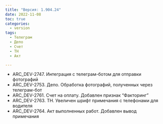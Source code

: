 ```yaml
---
title: "Версия: 1.904.24"
date: 2022-11-08
toc: true
categories:
  - version
tags:
  - Телеграм
  - Депо
  - Счет
  - ТН
  - Акт

---
```


-   ARC_DEV-2747. Интеграция с телеграм-ботом для отправки фотографий
-   ARC_DEV-2753. Депо. Обработка фотографий, полученных через телеграм-бот
-   ARC_DEV-2761. Счет на оплату. Добавлен признак “Факторинг”
-   ARC_DEV-2763. ТН. Увеличен шрифт примечания с телефонами для водителя
-   ARC_DEV-2764. Акт выполненных работ. Добавлен вывод примечания
